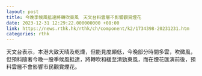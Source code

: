 ```yaml
---
layout: post
title: 今晚季候風抵達將轉吹東風　天文台料雲層不影響觀賞煙花
date: 2023-12-31 12:29:22.000000000 +08:00
link: https://news.rthk.hk/rthk/ch/component/k2/1734398-20231231.htm
categories: rthk
---
```


天文台表示，本港大致天晴及乾燥，但能見度頗低，今晚部分時間多雲，吹微風，但預料隨著今晚一股季候風抵達，將轉吹和緩至清勁東風，而在煙花匯演前後，預料雲層不會影響市民觀賞煙花。
